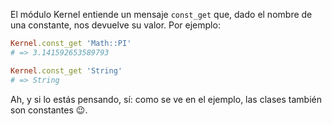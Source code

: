 El módulo Kernel entiende un mensaje `const_get` que, dado el nombre de una constante, nos devuelve su valor. Por ejemplo:

```ruby
Kernel.const_get 'Math::PI'
# => 3.141592653589793

Kernel.const_get 'String'
# => String
```

Ah, y si lo estás pensando, sí: como se ve en el ejemplo, las clases también son constantes :wink:.